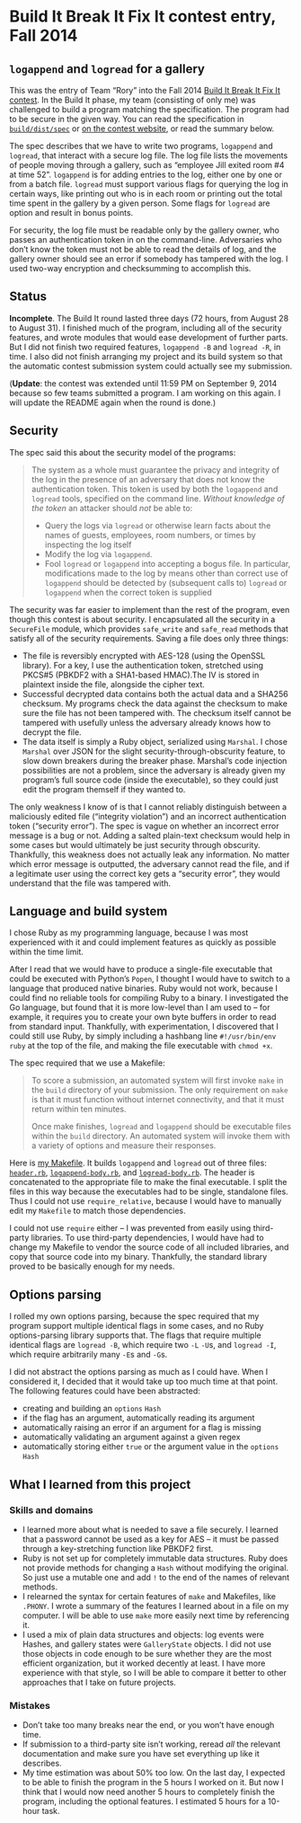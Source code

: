 # Build It Break It Fix It contest entry, Fall 2014
## `logappend` and `logread` for a gallery

This was the entry of Team “Rory” into the Fall 2014 [Build It Break It Fix It contest](https://www.builditbreakit.org/). In the Build It phase, my team (consisting of only me) was challenged to build a program matching the specification. The program had to be secure in the given way. You can read the specification in [`build/dist/spec`](https://github.com/roryokane/build-it-break-it-fix-it-contest-fall-2014/tree/master/build/dist/spec) or [on the contest website](https://www.builditbreakit.org/static/doc/f2014/spec/SPEC.html), or read the summary below.

The spec describes that we have to write two programs, `logappend` and `logread`, that interact with a secure log file. The log file lists the movements of people moving through a gallery, such as “employee Jill exited room #4 at time 52”. `logappend` is for adding entries to the log, either one by one or from a batch file. `logread` must support various flags for querying the log in certain ways, like printing out who is in each room or printing out the total time spent in the gallery by a given person. Some flags for `logread` are option and result in bonus points.

For security, the log file must be readable only by the gallery owner, who passes an authentication token in on the command-line. Adversaries who don’t know the token must not be able to read the details of log, and the gallery owner should see an error if somebody has tampered with the log. I used two-way encryption and checksumming to accomplish this.

## Status

**Incomplete**. The Build It round lasted three days (72 hours, from August 28 to August 31). I finished much of the program, including all of the security features, and wrote modules that would ease development of further parts. But I did not finish two required features, `logappend -B` and `logread -R`, in time. I also did not finish arranging my project and its build system so that the automatic contest submission system could actually see my submission.

(**Update**: the contest was extended until 11:59 PM on September 9, 2014 because so few teams submitted a program. I am working on this again. I will update the README again when the round is done.)

## Security

The spec said this about the security model of the programs:

> The system as a whole must guarantee the privacy and integrity of the log in the presence of an adversary that does not know the authentication token. This token is used by both the `logappend` and `logread` tools, specified on the command line. *Without knowledge of the token* an attacker should *not* be able to:
> 
> * Query the logs via `logread` or otherwise learn facts about the names of guests, employees, room numbers, or times by inspecting the log itself
> * Modify the log via `logappend`.
> * Fool `logread` or `logappend` into accepting a bogus file. In particular, modifications made to the log by means other than correct use of `logappend` should be detected by (subsequent calls to) `logread` or `logappend` when the correct token is supplied

The security was far easier to implement than the rest of the program, even though this contest is about security. I encapsulated all the security in a `SecureFile` module, which provides `safe_write` and `safe_read` methods that satisfy all of the security requirements. Saving a file does only three things:

* The file is reversibly encrypted with AES-128 (using the OpenSSL library). For a key, I use the authentication token, stretched using PKCS#5 (PBKDF2 with a SHA1-based HMAC).The IV is stored in plaintext inside the file, alongside the cipher text.
* Successful decrypted data contains both the actual data and a SHA256 checksum. My programs check the data against the checksum to make sure the file has not been tampered with. The checksum itself cannot be tampered with usefully unless the adversary already knows how to decrypt the file.
* The data itself is simply a Ruby object, serialized using `Marshal`. I chose `Marshal` over JSON for the slight security-through-obscurity feature, to slow down breakers during the breaker phase. Marshal’s code injection possibilities are not a problem, since the adversary is already given my program’s full source code (inside the executable), so they could just edit the program themself if they wanted to.

The only weakness I know of is that I cannot reliably distinguish between a maliciously edited file (“integrity violation”) and an incorrect authentication token (“security error”). The spec is vague on whether an incorrect error message is a bug or not. Adding a salted plain-text checksum would help in some cases but would ultimately be just security through obscurity. Thankfully, this weakness does not actually leak any information. No matter which error message is outputted, the adversary cannot read the file, and if a legitimate user using the correct key gets a “security error”, they would understand that the file was tampered with.

## Language and build system

I chose Ruby as my programming language, because I was most experienced with it and could implement features as quickly as possible within the time limit.

After I read that we would have to produce a single-file executable that could be executed with Python’s `Popen`, I thought I would have to switch to a language that produced native binaries. Ruby would not work, because I could find no reliable tools for compiling Ruby to a binary. I investigated the Go language, but found that it is more low-level than I am used to – for example, it requires you to create your own byte buffers in order to read from standard input. Thankfully, with experimentation, I discovered that I could still use Ruby, by simply including a hashbang line `#!/usr/bin/env ruby` at the top of the file, and making the file executable with `chmod +x`.

The spec required that we use a Makefile:

> To score a submission, an automated system will first invoke `make` in the `build` directory of your submission. The only requirement on `make` is that it must function without internet connectivity, and that it must return within ten minutes.
> 
> Once make finishes, `logread` and `logappend` should be executable files within the `build` directory. An automated system will invoke them with a variety of options and measure their responses. 

Here is [my Makefile]. It builds `logappend` and `logread` out of three files: [`header.rb`], [`logappend-body.rb`], and [`logread-body.rb`]. The header is concatenated to the appropriate file to make the final executable. I split the files in this way because the executables had to be single, standalone files. Thus I could not use `require_relative`, because I would have to manually edit my `Makefile` to match those dependencies.

I could not use `require` either – I was prevented from easily using third-party libraries. To use third-party dependencies, I would have had to change my Makefile to vendor the source code of all included libraries, and copy that source code into my binary. Thankfully, the standard library proved to be basically enough for my needs.

[my Makefile]: https://github.com/roryokane/build-it-break-it-fix-it-contest-fall-2014/blob/master/build/Makefile
[`header.rb`]: https://github.com/roryokane/build-it-break-it-fix-it-contest-fall-2014/blob/master/build/src/header.rb
[`logappend-body.rb`]: https://github.com/roryokane/build-it-break-it-fix-it-contest-fall-2014/blob/master/build/src/logappend-body.rb
[`logread-body.rb`]: https://github.com/roryokane/build-it-break-it-fix-it-contest-fall-2014/blob/master/build/src/logread-body.rb

## Options parsing

I rolled my own options parsing, because the spec required that my program support multiple identical flags in some cases, and no Ruby options-parsing library supports that. The flags that require multiple identical flags are `logread -B`, which require two `-L` `-U`s, and `logread -I`, which require arbitrarily many `-E`s and `-G`s.

I did not abstract the options parsing as much as I could have. When I considered it, I decided that it would take up too much time at that point. The following features could have been abstracted:

* creating and building an `options` `Hash`
* if the flag has an argument, automatically reading its argument
* automatically raising an error if an argument for a flag is missing
* automatically validating an argument against a given regex
* automatically storing either `true` or the argument value in the `options` `Hash`

## What I learned from this project

### Skills and domains

* I learned more about what is needed to save a file securely. I learned that a password cannot be used as a key for AES – it must be passed through a key-stretching function like PBKDF2 first.
* Ruby is not set up for completely immutable data structures. Ruby does not provide methods for changing a `Hash` without modifying the original. So just use a mutable one and add `!` to the end of the names of relevant methods.
* I relearned the syntax for certain features of `make` and Makefiles, like `.PHONY`. I wrote a summary of the features I learned about in a file on my computer. I will be able to use `make` more easily next time by referencing it.
* I used a mix of plain data structures and objects: log events were Hashes, and gallery states were `GalleryState` objects. I did not use those objects in code enough to be sure whether they are the most efficient organization, but it worked decently at least. I have more experience with that style, so I will be able to compare it better to other approaches that I take on future projects.

### Mistakes

* Don’t take too many breaks near the end, or you won’t have enough time.
* If submission to a third-party site isn’t working, reread *all* the relevant documentation and make sure you have set everything up like it describes.
* My time estimation was about 50% too low. On the last day, I expected to be able to finish the program in the 5 hours I worked on it. But now I think that I would now need another 5 hours to completely finish the program, including the optional features. I estimated 5 hours for a 10-hour task.
